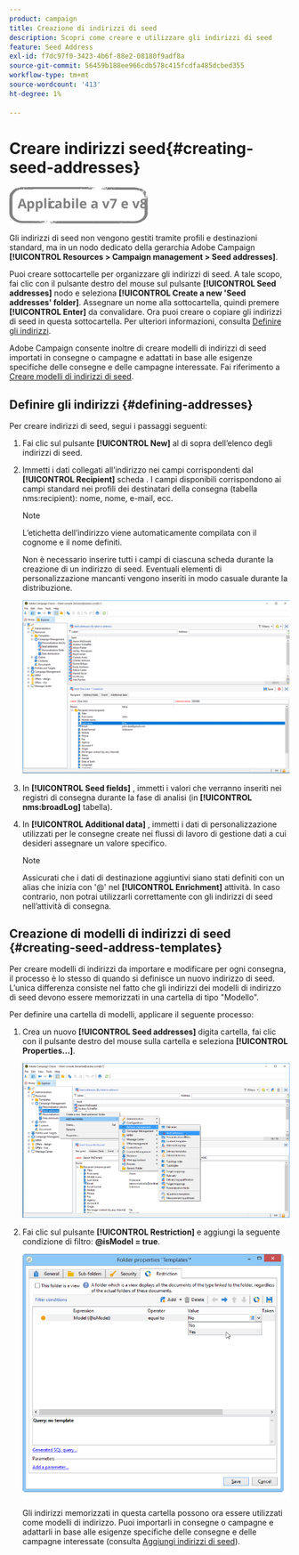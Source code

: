 ```yaml
---
product: campaign
title: Creazione di indirizzi di seed
description: Scopri come creare e utilizzare gli indirizzi di seed
feature: Seed Address
exl-id: f7dc97f0-3423-4b6f-88e2-08180f9adf8a
source-git-commit: 56459b188ee966cdb578c415fcdfa485dcbed355
workflow-type: tm+mt
source-wordcount: '413'
ht-degree: 1%

---
```


# Creare indirizzi seed{#creating-seed-addresses}

![](../../assets/common.svg)

Gli indirizzi di seed non vengono gestiti tramite profili e destinazioni standard, ma in un nodo dedicato della gerarchia Adobe Campaign **[!UICONTROL Resources > Campaign management > Seed addresses]**.

Puoi creare sottocartelle per organizzare gli indirizzi di seed. A tale scopo, fai clic con il pulsante destro del mouse sul pulsante **[!UICONTROL Seed addresses]** nodo e seleziona **[!UICONTROL Create a new 'Seed addresses' folder]**. Assegnare un nome alla sottocartella, quindi premere **[!UICONTROL Enter]** da convalidare. Ora puoi creare o copiare gli indirizzi di seed in questa sottocartella. Per ulteriori informazioni, consulta [Definire gli indirizzi](#defining-addresses).

Adobe Campaign consente inoltre di creare modelli di indirizzi di seed importati in consegne o campagne e adattati in base alle esigenze specifiche delle consegne e delle campagne interessate. Fai riferimento a [Creare modelli di indirizzi di seed](#creating-seed-address-templates).

## Definire gli indirizzi {#defining-addresses}

Per creare indirizzi di seed, segui i passaggi seguenti:

1. Fai clic sul pulsante **[!UICONTROL New]** al di sopra dell’elenco degli indirizzi di seed.
1. Immetti i dati collegati all’indirizzo nei campi corrispondenti dal **[!UICONTROL Recipient]** scheda . I campi disponibili corrispondono ai campi standard nei profili dei destinatari della consegna (tabella nms:recipient): nome, nome, e-mail, ecc.

   >[!NOTE]
   >
   >L’etichetta dell’indirizzo viene automaticamente compilata con il cognome e il nome definiti.
   >
   >Non è necessario inserire tutti i campi di ciascuna scheda durante la creazione di un indirizzo di seed. Eventuali elementi di personalizzazione mancanti vengono inseriti in modo casuale durante la distribuzione.

   ![](assets/s_ncs_user_seedlist_new_address.png)

1. In **[!UICONTROL Seed fields]** , immetti i valori che verranno inseriti nei registri di consegna durante la fase di analisi (in **[!UICONTROL nms:broadLog]** tabella).

1. In **[!UICONTROL Additional data]** , immetti i dati di personalizzazione utilizzati per le consegne create nei flussi di lavoro di gestione dati a cui desideri assegnare un valore specifico.

   >[!NOTE]
   >
   >Assicurati che i dati di destinazione aggiuntivi siano stati definiti con un alias che inizia con &#39;@&#39; nel **[!UICONTROL Enrichment]** attività. In caso contrario, non potrai utilizzarli correttamente con gli indirizzi di seed nell’attività di consegna.

## Creazione di modelli di indirizzi di seed {#creating-seed-address-templates}

Per creare modelli di indirizzi da importare e modificare per ogni consegna, il processo è lo stesso di quando si definisce un nuovo indirizzo di seed. L’unica differenza consiste nel fatto che gli indirizzi dei modelli di indirizzo di seed devono essere memorizzati in una cartella di tipo &quot;Modello&quot;.

Per definire una cartella di modelli, applicare il seguente processo:

1. Crea un nuovo **[!UICONTROL Seed addresses]** digita cartella, fai clic con il pulsante destro del mouse sulla cartella e seleziona **[!UICONTROL Properties...]**.

   ![](assets/s_ncs_user_seedlist_template_folder.png)

1. Fai clic sul pulsante **[!UICONTROL Restriction]** e aggiungi la seguente condizione di filtro: **@isModel = true**.

   ![](assets/s_ncs_user_seedlist_folder_is_model.png)

   Gli indirizzi memorizzati in questa cartella possono ora essere utilizzati come modelli di indirizzo. Puoi importarli in consegne o campagne e adattarli in base alle esigenze specifiche delle consegne e delle campagne interessate (consulta [Aggiungi indirizzi di seed](adding-seed-addresses.md)).
